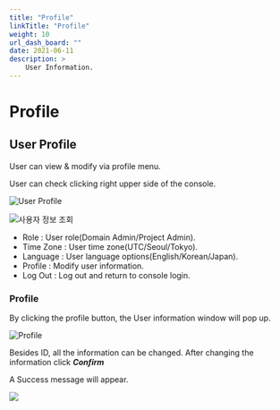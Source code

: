 ```yaml
---
title: "Profile"
linkTitle: "Profile"
weight: 10
url_dash_board: "" 
date: 2021-06-11
description: >
    User Information.
---
```


# Profile

## User Profile

User can view & modify via profile menu.

User can check clicking right upper side of the console.

![User Profile](/docs/using_spaceone_console/user_guide/etc/profile_img/2020-08-07-7.12.29-.png)

![&#xC0AC;&#xC6A9;&#xC790; &#xC815;&#xBCF4; &#xC870;&#xD68C;](/docs/using_spaceone_console/user_guide/etc/profile_img/2020-08-07-7.15.34.png)

* Role : User role\(Domain Admin/Project Admin\).
* Time Zone : User time zone\(UTC/Seoul/Tokyo\).
* Language : User language options\(English/Korean/Japan\).
* Profile : Modify user information.
* Log Out : Log out and return to console login.

### Profile

By clicking the profile button, the User information window will pop up.

![Profile](/docs/using_spaceone_console/user_guide/etc/profile_img/2020-02-16-2.37.55.png)

Besides ID, all the information can be changed. After changing the information click _**Confirm**_ 

A Success message will appear.

![](/docs/using_spaceone_console/user_guide/etc/profile_img/2020-02-16-2.40.21.png)